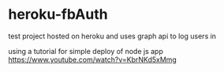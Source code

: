 # heroku-fbAuth
test project hosted on heroku and uses graph api to log users in

using a tutorial for simple deploy of node js app
    https://www.youtube.com/watch?v=KbrNKd5xMmg